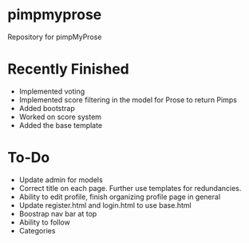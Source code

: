 # pimpmyprose
Repository for pimpMyProse

# Recently Finished
+ Implemented voting
+ Implemented score filtering in the model for Prose to return Pimps
+ Added bootstrap
+ Worked on score system
+ Added the base template

# To-Do
+ Update admin for models
+ Correct title on each page. Further use templates for redundancies.
+ Ability to edit profile, finish organizing profile page in general
+ Update register.html and login.html to use base.html
+ Boostrap nav bar at top
+ Ability to follow
+ Categories